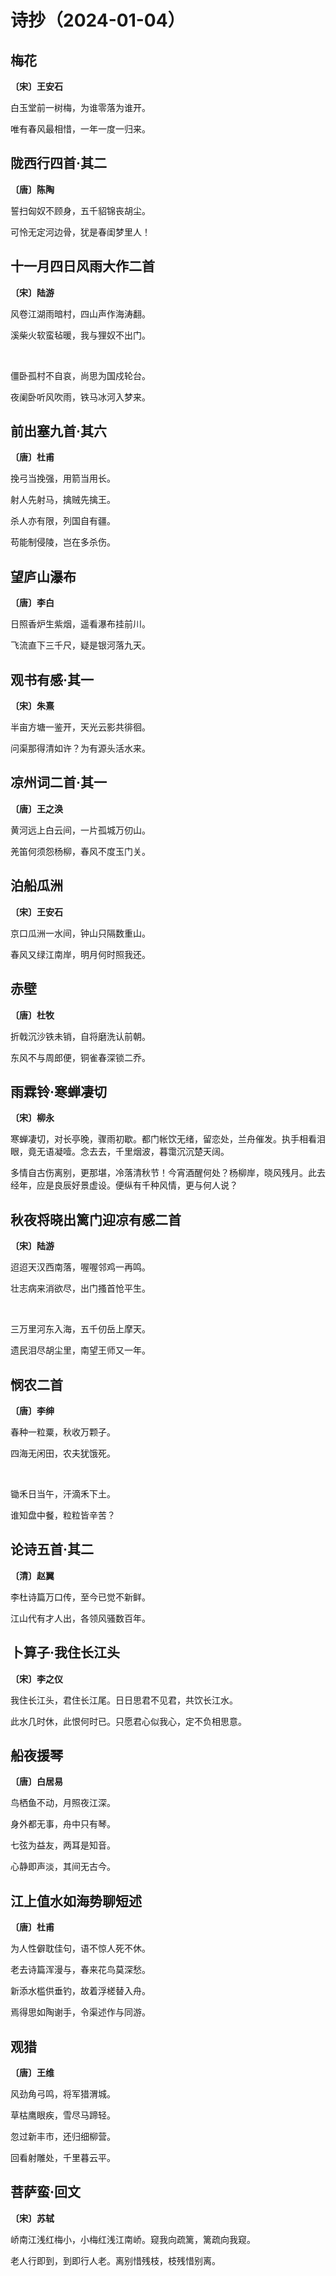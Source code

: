 # 诗抄（2024-01-04）

## 梅花
**〔宋〕王安石**

白玉堂前一树梅，为谁零落为谁开。

唯有春风最相惜，一年一度一归来。

## 陇西行四首·其二
**〔唐〕陈陶**

誓扫匈奴不顾身，五千貂锦丧胡尘。

可怜无定河边骨，犹是春闺梦里人！

## 十一月四日风雨大作二首
**〔宋〕陆游**

风卷江湖雨暗村，四山声作海涛翻。

溪柴火软蛮毡暖，我与狸奴不出门。

<br>

僵卧孤村不自哀，尚思为国戍轮台。

夜阑卧听风吹雨，铁马冰河入梦来。

## 前出塞九首·其六
**〔唐〕杜甫**

挽弓当挽强，用箭当用长。

射人先射马，擒贼先擒王。

杀人亦有限，列国自有疆。

苟能制侵陵，岂在多杀伤。

## 望庐山瀑布
**〔唐〕李白**

日照香炉生紫烟，遥看瀑布挂前川。

飞流直下三千尺，疑是银河落九天。

## 观书有感·其一
**〔宋〕朱熹**

半亩方塘一鉴开，天光云影共徘徊。

问渠那得清如许？为有源头活水来。

## 凉州词二首·其一
**〔唐〕王之涣**

黄河远上白云间，一片孤城万仞山。

羌笛何须怨杨柳，春风不度玉门关。

## 泊船瓜洲
**〔宋〕王安石**

京口瓜洲一水间，钟山只隔数重山。

春风又绿江南岸，明月何时照我还。

## 赤壁
**〔唐〕杜牧**

折戟沉沙铁未销，自将磨洗认前朝。

东风不与周郎便，铜雀春深锁二乔。

## 雨霖铃·寒蝉凄切
**〔宋〕柳永**

寒蝉凄切，对长亭晚，骤雨初歇。都门帐饮无绪，留恋处，兰舟催发。执手相看泪眼，竟无语凝噎。念去去，千里烟波，暮霭沉沉楚天阔。

多情自古伤离别，更那堪，冷落清秋节！今宵酒醒何处？杨柳岸，晓风残月。此去经年，应是良辰好景虚设。便纵有千种风情，更与何人说？

## 秋夜将晓出篱门迎凉有感二首
**〔宋〕陆游**

迢迢天汉西南落，喔喔邻鸡一再鸣。

壮志病来消欲尽，出门搔首怆平生。

<br>

三万里河东入海，五千仞岳上摩天。

遗民泪尽胡尘里，南望王师又一年。

## 悯农二首
**〔唐〕李绅**

春种一粒粟，秋收万颗子。

四海无闲田，农夫犹饿死。

<br>

锄禾日当午，汗滴禾下土。

谁知盘中餐，粒粒皆辛苦？

## 论诗五首·其二
**〔清〕赵翼**

李杜诗篇万口传，至今已觉不新鲜。

江山代有才人出，各领风骚数百年。

## 卜算子·我住长江头
**〔宋〕李之仪**

我住长江头，君住长江尾。日日思君不见君，共饮长江水。

此水几时休，此恨何时已。只愿君心似我心，定不负相思意。

## 船夜援琴
**〔唐〕白居易**

鸟栖鱼不动，月照夜江深。

身外都无事，舟中只有琴。

七弦为益友，两耳是知音。

心静即声淡，其间无古今。

## 江上值水如海势聊短述
**〔唐〕杜甫**

为人性僻耽佳句，语不惊人死不休。

老去诗篇浑漫与，春来花鸟莫深愁。

新添水槛供垂钓，故着浮槎替入舟。

焉得思如陶谢手，令渠述作与同游。

## 观猎
**〔唐〕王维**

风劲角弓鸣，将军猎渭城。

草枯鹰眼疾，雪尽马蹄轻。

忽过新丰市，还归细柳营。

回看射雕处，千里暮云平。

## 菩萨蛮·回文
**〔宋〕苏轼**

峤南江浅红梅小，小梅红浅江南峤。窥我向疏篱，篱疏向我窥。

老人行即到，到即行人老。离别惜残枝，枝残惜别离。
